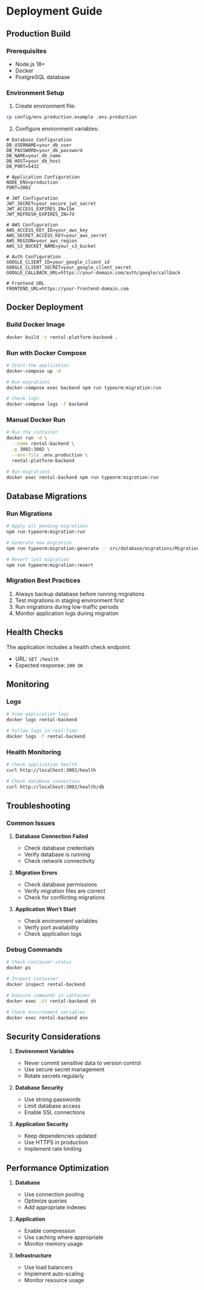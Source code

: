 # Deployment Guide

## Production Build

### Prerequisites

- Node.js 18+
- Docker
- PostgreSQL database

### Environment Setup

1. Create environment file:

```bash
cp config/env.production.example .env.production
```

2. Configure environment variables:

```env
# Database Configuration
DB_USERNAME=your_db_user
DB_PASSWORD=your_db_password
DB_NAME=your_db_name
DB_HOST=your_db_host
DB_PORT=5432

# Application Configuration
NODE_ENV=production
PORT=3002

# JWT Configuration
JWT_SECRET=your_secure_jwt_secret
JWT_ACCESS_EXPIRES_IN=15m
JWT_REFRESH_EXPIRES_IN=7d

# AWS Configuration
AWS_ACCESS_KEY_ID=your_aws_key
AWS_SECRET_ACCESS_KEY=your_aws_secret
AWS_REGION=your_aws_region
AWS_S3_BUCKET_NAME=your_s3_bucket

# Auth Configuration
GOOGLE_CLIENT_ID=your_google_client_id
GOOGLE_CLIENT_SECRET=your_google_client_secret
GOOGLE_CALLBACK_URL=https://your-domain.com/auth/google/callback

# Frontend URL
FRONTEND_URL=https://your-frontend-domain.com
```

## Docker Deployment

### Build Docker Image

```bash
docker build -t rental-platform-backend .
```

### Run with Docker Compose

```bash
# Start the application
docker-compose up -d

# Run migrations
docker-compose exec backend npm run typeorm:migration:run

# Check logs
docker-compose logs -f backend
```

### Manual Docker Run

```bash
# Run the container
docker run -d \
  --name rental-backend \
  -p 3002:3002 \
  --env-file .env.production \
  rental-platform-backend

# Run migrations
docker exec rental-backend npm run typeorm:migration:run
```

## Database Migrations

### Run Migrations

```bash
# Apply all pending migrations
npm run typeorm:migration:run

# Generate new migration
npm run typeorm:migration:generate -- src/database/migrations/MigrationName

# Revert last migration
npm run typeorm:migration:revert
```

### Migration Best Practices

1. Always backup database before running migrations
2. Test migrations in staging environment first
3. Run migrations during low-traffic periods
4. Monitor application logs during migration

## Health Checks

The application includes a health check endpoint:

- URL: `GET /health`
- Expected response: `200 OK`

## Monitoring

### Logs

```bash
# View application logs
docker logs rental-backend

# Follow logs in real-time
docker logs -f rental-backend
```

### Health Monitoring

```bash
# Check application health
curl http://localhost:3002/health

# Check database connection
curl http://localhost:3002/health/db
```

## Troubleshooting

### Common Issues

1. **Database Connection Failed**
   - Check database credentials
   - Verify database is running
   - Check network connectivity

2. **Migration Errors**
   - Check database permissions
   - Verify migration files are correct
   - Check for conflicting migrations

3. **Application Won't Start**
   - Check environment variables
   - Verify port availability
   - Check application logs

### Debug Commands

```bash
# Check container status
docker ps

# Inspect container
docker inspect rental-backend

# Execute commands in container
docker exec -it rental-backend sh

# Check environment variables
docker exec rental-backend env
```

## Security Considerations

1. **Environment Variables**
   - Never commit sensitive data to version control
   - Use secure secret management
   - Rotate secrets regularly

2. **Database Security**
   - Use strong passwords
   - Limit database access
   - Enable SSL connections

3. **Application Security**
   - Keep dependencies updated
   - Use HTTPS in production
   - Implement rate limiting

## Performance Optimization

1. **Database**
   - Use connection pooling
   - Optimize queries
   - Add appropriate indexes

2. **Application**
   - Enable compression
   - Use caching where appropriate
   - Monitor memory usage

3. **Infrastructure**
   - Use load balancers
   - Implement auto-scaling
   - Monitor resource usage
